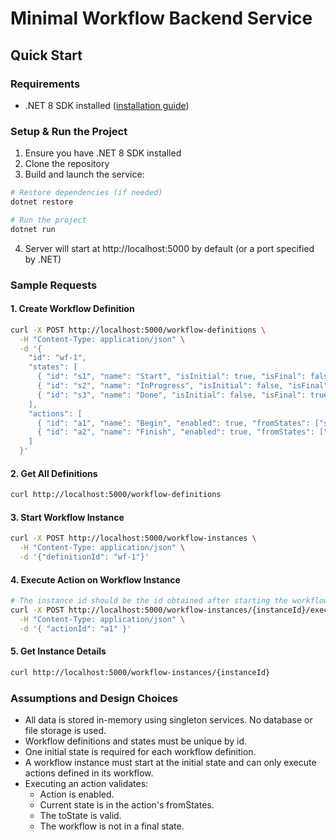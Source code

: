 # Minimal Workflow Backend Service

## Quick Start

### Requirements
- .NET 8 SDK installed ([installation guide](https://learn.microsoft.com/en-us/dotnet/core/install/))

### Setup & Run the Project
1. Ensure you have .NET 8 SDK installed
2. Clone the repository
3. Build and launch the service:
```bash
# Restore dependencies (if needed)
dotnet restore

# Run the project
dotnet run
```
4. Server will start at http://localhost:5000 by default (or a port specified by .NET)

### Sample Requests

#### 1. Create Workflow Definition
```bash
curl -X POST http://localhost:5000/workflow-definitions \
  -H "Content-Type: application/json" \
  -d '{
    "id": "wf-1",
    "states": [
      { "id": "s1", "name": "Start", "isInitial": true, "isFinal": false, "enabled": true },
      { "id": "s2", "name": "InProgress", "isInitial": false, "isFinal": false, "enabled": true },
      { "id": "s3", "name": "Done", "isInitial": false, "isFinal": true, "enabled": true }
    ],
    "actions": [
      { "id": "a1", "name": "Begin", "enabled": true, "fromStates": ["s1"], "toState": "s2" },
      { "id": "a2", "name": "Finish", "enabled": true, "fromStates": ["s2"], "toState": "s3" }
    ]
  }'
```

#### 2. Get All Definitions
```bash
curl http://localhost:5000/workflow-definitions
```

#### 3. Start Workflow Instance
```bash
curl -X POST http://localhost:5000/workflow-instances \
  -H "Content-Type: application/json" \
  -d '{"definitionId": "wf-1"}'
```

#### 4. Execute Action on Workflow Instance
```bash
# The instance id should be the id obtained after starting the workflow instance
curl -X POST http://localhost:5000/workflow-instances/{instanceId}/execute \
  -H "Content-Type: application/json" \
  -d '{ "actionId": "a1" }'
```

#### 5. Get Instance Details
```bash
curl http://localhost:5000/workflow-instances/{instanceId}
```

### Assumptions and Design Choices

- All data is stored in-memory using singleton services. No database or file storage is used.
- Workflow definitions and states must be unique by id.
- One initial state is required for each workflow definition.
- A workflow instance must start at the initial state and can only execute actions defined in its workflow.
- Executing an action validates:
    - Action is enabled.
    - Current state is in the action's fromStates.
    - The toState is valid.
    - The workflow is not in a final state.

